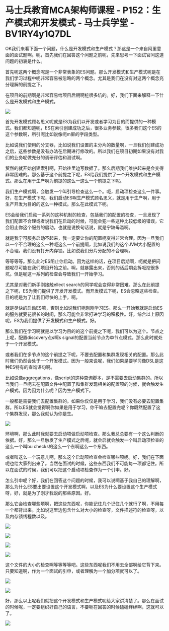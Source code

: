 # 马士兵教育MCA架构师课程 - P152：生产模式和开发模式 - 马士兵学堂 - BV1RY4y1Q7DL

OK我们来看下面一个问题，什么是开发模式和生产模式？那这是一个来自阿里意面的面试题啊。呃，首先我们在回答这个问题之前呢，先来思考一下面试官问这道问题的初衷是什么。

首先呢这两个概念呢是一个非常表象的ES问题。那么开发模式和生产模式呢是在我们学习过程中呢非常容易被忽略的两个概念。尤其是我们在没有对这两个概念充分理解的前提之下。

在项目的前期啊是非常容易给项目后期啊挖很多坑的。好，我们下面来解释一下什么是开发模式和生产模式。

![](img/7a0e5737a9a719ee636c042d94264e30_1.png)

首先开发模式顾名思义呢就是ES为我们以开发或者学习为目的而提供的一种模式。我们都知道呢，ES在索引创建成功之后，很多业务参数，很多我们这个ES的这个参数啊，所引呢比如说像呃m屏的字段类型。

比如说我们使用的分支器，比如说我们设置的主分片的数量啊，一旦我们创建成功之后，这些参数是没有办法在后期进行修改的。所以我们在项目初期如果没有对我们的业务呢做充分的调研评估和测试啊。

贸然的就开始创建索引啊，开始往里边写数据了。那么后期我们维护起来是会变得非常困难的。那么基于这个前提之下呢，ES给我们提供了一个开发模式和生产模式。那么在用于生产啊为前提的这么一这么一个前提之下呢。

我们生产模式啊，会触发一个叫引导检查这么一个。呃，启动项检查这么一件事。好，在生产模式下呢，我们启动ES啊生产模式顾名思义，就是用于生产啊，用于生产开发为目的的这么一种模式。那么在此模式下呢。

ES会给我们启动一系列的这种机制的检查，包括我们的配置的检查，一旦发现了我们配置不合理或者说我们在启动的时候，可能会犯一些这种比较低级的错误，它会阻止你这个服务的启动，也就是说换句话说，就是宁缺毋滥啊。

就是我宁可服务启动不起来，我一定要让你的配置呃变得非常合理。因为一旦我们以一个不合理的这么一种呃这么一个前提啊，比如说我们的这个JVM大小配置的不合理。我们没有打开内存锁。比如说我们分片分配的不合理啊。

等等等等。那么此时ES阻止你启动。因为这样的话，在项目后期啊，呃就是把问题呢尽可能在我们项目开始之前。啊，就暴露出来，否则的话后期会拆呃挖很多坑。但是呢这一系列的检查会导致我们一开始学习。

尤其是对我们新手刚接触ellect search的同学呢会变得非常困难。那么在此前提之下呢，ES为我们提供了开发开发模式。而开发模式下呢，ES会忽略这些检查。目的呢是为了让我们尽快的上手，啊。

就是尽快的启动ES嘛，否则比如说我们呃刚刚学习ES。那么一开始我就是启动ES的服务就要花很长的时间，那么可能会非常打进学习的积极性。好，综合以上原因呢，ES为我们提供了开发模式和生产模式。好。

那么我们在学习啊就是以学习为目的的这个前提之下呢，我们可以为这个。节点之上呢，配置discovery点s啊s signal的配置当前节点为单节点模式。那么此时就处于一个开发模式。

或者我们在多节点的这个前提之下呢，不要去配置和集群发现相关的配置。那么此时我们仍然会处于一个开发模式。因为一般来说呢，我们如果是要学习像DSL是这种ES特有的查询语句啊。

比如说像aggregations，像script的这种查询脚本，是不需要去启动集群的。所以当我们一旦呃去在配置文件中配置了和集群发现相关的配置项的时候，就会触发生产模式。因为因为什么呢？因为生产模式下。

一般都是需要我们去配置集群的。如果你仅仅是用于学习，我们没有必要去配置集群。所以ES就会觉得啊你如果是用于学习，你干嘛去配置完呢？你既然配置了这个集群发现，那么我就认为你是生。



![](img/7a0e5737a9a719ee636c042d94264e30_3.png)

环境啊，那么此时我就要去启动项做启动项检查。那么我总总要有一个这么判断的依据。好，那么一旦触发了生产模式之后呢，就会启就会触发一个叫启动项检查的这么一个叫bu checks的这么一个东啊这么一个东西。

或者叫这么一个玩意儿啊，那么这个启动项检查会检查哪些项呢。好，我们在下面呢也给大家列出来了。当然在面试的时候，这些东西我们不可能每一项都记住。所以在面试的时候，我们可以把这个启动项检查作为一个引申。好。

怎么引申呢？好，我们在回答这个问题的时候，我可以说啊基于我自己的理解啊，那么为什么ES要出要设置这个开发模式啊，以及ES为什么要设置这个生产模式呀，好，就是为了刚才我说的那些原因。好。

那么它会检查哪些项啊，把这些东西呢，你能记住几个记住几个就行了啊，不用每一个都背出来。比如说这里边包含什么对大小的检查呀，文件描述符的检查呀，以及内存锁线程数以及。



![](img/7a0e5737a9a719ee636c042d94264e30_5.png)

![](img/7a0e5737a9a719ee636c042d94264e30_6.png)

![](img/7a0e5737a9a719ee636c042d94264e30_7.png)

![](img/7a0e5737a9a719ee636c042d94264e30_8.png)

这个文件的大小的检查啊等等等等吧。这些东西呢我们不用去全部啊给它背下来。只要知道啊，作为一个面试的引申，或者理解为一个加分项就可以了。



![](img/7a0e5737a9a719ee636c042d94264e30_10.png)

![](img/7a0e5737a9a719ee636c042d94264e30_11.png)

好，那么以上呢我们就把这个开发模式和生产模式呢给大家讲清楚了。那么在面试的时候呢，一定要组织好自己的语言，不要呃在回答的时候磕磕绊绊啊，这就可以了。



![](img/7a0e5737a9a719ee636c042d94264e30_13.png)
